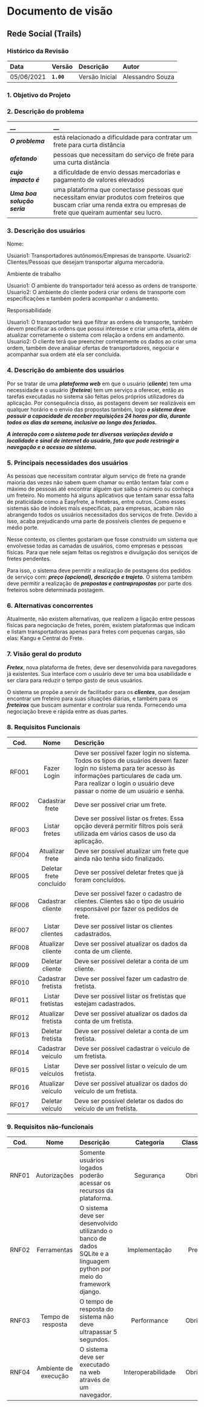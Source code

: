 # Documento de visão

## Rede Social (Trails)

### Histórico da Revisão 

|  Data  | Versão | Descrição | Autor |
|:-------|:-------|:----------|:------|
| 05/06/2021 |  **`1.00`** | Versão Inicial  | Alessandro Souza|


### 1. Objetivo do Projeto 

### 2. Descrição do problema 
| __ | __ |
|:------------------|:-----|
| **_O problema_** | está relacionado a dificuldade para contratar um frete para curta distância |
| **_afetando_** | pessoas que necessitam do serviço de frete para uma curta distância |
| **_cujo impacto é_**| a dificuldade de envio dessas mercadorias e pagamento de valores elevados|
| **_Uma boa solução seria_** | uma plataforma que conectasse pessoas que necessitam enviar produtos com freteiros que buscam criar uma renda extra ou empresas de frete que queiram aumentar seu lucro.|

### 3. Descrição dos usuários
Nome:

Usuario1: Transportadores autônomos/Empresas de transporte.
Usuario2: Clientes/Pessoas que desejam transportar alguma mercadoria.

Ambiente de trabalho

Usuario1: O ambiente do transportador terá acesso as ordens de transporte.
Usuario2:  O ambiente do cliente poderá criar ordens de transporte com especificações e também poderá acompanhar o andamento.

Responsabilidade

Usuario1: O transportador terá que filtrar as ordens de transporte, também devem precificar as ordens que possui interesse e criar uma oferta, além de atualizar corretamente o sistema com relação a ordens em andamento.
Usuario2: O cliente terá que preencher corretamente os dados ao criar uma ordem, também deve analisar ofertas de transportadores, negociar e acompanhar sua ordem até ela ser concluída. 

### 4. Descrição do ambiente dos usuários
Por se tratar de uma **_plataforma web_** em que o usuário (**_cliente_**) tem uma necessidade e o usuário (**_freteiro_**) tem um serviço a oferecer, então as tarefas executadas no sistema são feitas pelos próprios utilizadores da aplicação. Por consequência disso, as postagens devem ser realizáveis em qualquer horário e o envio das propostas também, logo **_o sistema deve possuir a capacidade de receber requisições 24 horas por dia, durante todos os dias da semana, inclusive ao longo dos feriados._**

**_A interação com o sistema pode ter diversas variações devido a localidade e sinal de internet do usuário, fato que pode restringir a navegação e o acesso ao sistema._**

### 5. Principais necessidades dos usuários
As pessoas que necessitam contratar algum serviço de frete na grande maioria das vezes não sabem quem chamar ou então tentam falar com o máximo de pessoas até encontrar alguém que saiba o número ou conheça um freteiro. No momento há alguns aplicativos que tentam sanar essa falta de praticidade como a Easyfrete, a fretebras, entre outros. Como esses sistemas são de índoles mais especificas, para empresas, acabam não abrangendo todos os usuários necessitados dos serviços de frete. Devido a isso, acaba prejudicando uma parte de possíveis clientes de pequeno e médio porte.

Nesse contexto, os clientes gostariam que fosse construído um sistema que envolvesse todas as camadas de usuários, como empresas e pessoas físicas. Para que nele sejam feitas os registros e divulgação dos serviços de fretes pendentes.

Para isso, o sistema deve permitir a realização de postagens dos pedidos de serviço com: **_preço (opcional), descrição e trajeto._** O sistema também deve permitir a realização de **_propostas e contrapropostas_** por parte dos freteiros sobre determinada postagem.

### 6.	Alternativas concorrentes
Atualmente, não existem alternativas, que realizem a ligação entre pessoas físicas para negociação de fretes, porém, existem plataformas que indicam e listam transportadoras apenas para fretes com pequenas cargas, são elas: Kangu e Central do Frete.
### 7.	Visão geral do produto
**_Fretex_**, nova plataforma de fretes, deve ser desenvolvida para navegadores já existentes. Sua interface com o usuário deve ter uma boa usabilidade e ser clara para reduzir o tempo gasto de seus usuários.

O sistema se propõe a servir de facilitador para os **_clientes_**, que desejam encontrar um freteiro para suas situações diárias, e também para os **_freteiros_** que buscam aumentar e controlar sua renda. Fornecendo uma negociação breve e rápida entre as duas partes.

### 8. Requisitos Funcionais
| Cod. | Nome | Descrição |
| :---: | :---: | :--- |
| RF001 | Fazer Login | Deve ser possível fazer login no sistema. Todos os tipos de usuários devem fazer login no sistema para ter acesso às informações particulares de cada um. Para realizar o login o usuário deve passar o nome de um usuário e senha. |
| RF002 | Cadastrar frete | Deve ser possível criar um frete. |
| RF003 | Listar fretes | Deve ser possível listar os fretes. Essa opção deverá permitir filtros pois será utilizada em vários casos de uso da aplicação. |
| RF004 | Atualizar frete | Deve ser possível atualizar um frete que ainda não tenha sido finalizado. |
| RF005 | Deletar frete concluído | Deve ser possível deletar fretes que já foram concluídos. |
| RF006 | Cadastrar cliente | Deve ser possível fazer o cadastro de clientes. Clientes são o tipo de usuário responsável por fazer os pedidos de frete. |
| RF007 | Listar clientes | Deve ser possível listar os clientes cadastrados. |
| RF008 | Atualizar cliente | Deve ser possível atualizar os dados da conta de um cliente. |
| RF009 | Deletar cliente | Deve ser possível deletar a conta de um cliente. |
| RF010 | Cadastrar fretista | Deve ser possível fazer um cadastro de fretista. |
| RF011 | Listar fretistas | Deve ser possível listar os fretistas que estejam cadastrados. |
| RF012 | Atualizar fretista | Deve ser possível atualizar os dados da conta de um fretista. |
| RF013 | Deletar fretista | Deve ser possível deletar a conta de um fretista. |
| RF014 | Cadastrar veículo | Deve ser possível cadastrar o veículo de um fretista. |
| RF015 | Listar veículos | Deve ser possível listar o veículo de um fretista. |
| RF016 | Atualizar veículo | Deve ser possível atualizar os dados do veículo de um fretista. |
| RF017 | Deletar veículo | Deve ser possível deletar os dados do veículo de um fretista. |

### 9. Requisitos não-funcionais
| Cod. | Nome | Descrição | Categoria | Classificação |
| :---: | :---: | :--- | :---: | :---: |
| RNF01 | Autorizações | Somente usuários logados poderão acessar os recursos da plataforma. | Segurança | Obrigatório |
| RNF02 | Ferramentas | O sistema deve ser desenvolvido utilizando o banco de dados SQLite e a linguagem python por meio do framework django. | Implementação | Preferível |
| RNF03 | Tempo de resposta | O tempo de resposta do sistema não deve ultrapassar 5 segundos. | Performance | Obrigatório |
| RNF04 | Ambiente de execução | O sistema deve ser executado na web através de um navegador. | Interoperabilidade | Obrigatório |


